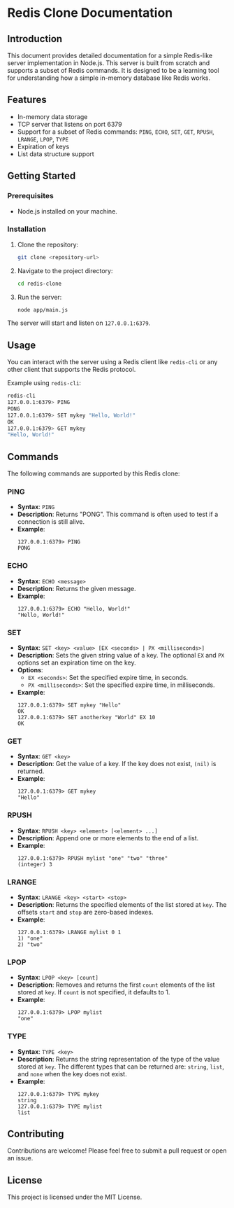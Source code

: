 # Redis Clone Documentation

## Introduction

This document provides detailed documentation for a simple Redis-like server implementation in Node.js. This server is built from scratch and supports a subset of Redis commands. It is designed to be a learning tool for understanding how a simple in-memory database like Redis works.

## Features

- In-memory data storage
- TCP server that listens on port 6379
- Support for a subset of Redis commands: `PING`, `ECHO`, `SET`, `GET`, `RPUSH`, `LRANGE`, `LPOP`, `TYPE`
- Expiration of keys
- List data structure support

## Getting Started

### Prerequisites

- Node.js installed on your machine.

### Installation

1. Clone the repository:
   ```bash
   git clone <repository-url>
   ```
2. Navigate to the project directory:
   ```bash
   cd redis-clone
   ```
3. Run the server:
   ```bash
   node app/main.js
   ```

The server will start and listen on `127.0.0.1:6379`.

## Usage

You can interact with the server using a Redis client like `redis-cli` or any other client that supports the Redis protocol.

Example using `redis-cli`:
```bash
redis-cli
127.0.0.1:6379> PING
PONG
127.0.0.1:6379> SET mykey "Hello, World!"
OK
127.0.0.1:6379> GET mykey
"Hello, World!"
```

## Commands

The following commands are supported by this Redis clone:

### PING

- **Syntax**: `PING`
- **Description**: Returns "PONG". This command is often used to test if a connection is still alive.
- **Example**:
  ```
  127.0.0.1:6379> PING
  PONG
  ```

### ECHO

- **Syntax**: `ECHO <message>`
- **Description**: Returns the given message.
- **Example**:
  ```
  127.0.0.1:6379> ECHO "Hello, World!"
  "Hello, World!"
  ```

### SET

- **Syntax**: `SET <key> <value> [EX <seconds> | PX <milliseconds>]`
- **Description**: Sets the given string value of a key. The optional `EX` and `PX` options set an expiration time on the key.
- **Options**:
  - `EX <seconds>`: Set the specified expire time, in seconds.
  - `PX <milliseconds>`: Set the specified expire time, in milliseconds.
- **Example**:
  ```
  127.0.0.1:6379> SET mykey "Hello"
  OK
  127.0.0.1:6379> SET anotherkey "World" EX 10
  OK
  ```

### GET

- **Syntax**: `GET <key>`
- **Description**: Get the value of a key. If the key does not exist, `(nil)` is returned.
- **Example**:
  ```
  127.0.0.1:6379> GET mykey
  "Hello"
  ```

### RPUSH

- **Syntax**: `RPUSH <key> <element> [<element> ...]`
- **Description**: Append one or more elements to the end of a list.
- **Example**:
  ```
  127.0.0.1:6379> RPUSH mylist "one" "two" "three"
  (integer) 3
  ```

### LRANGE

- **Syntax**: `LRANGE <key> <start> <stop>`
- **Description**: Returns the specified elements of the list stored at `key`. The offsets `start` and `stop` are zero-based indexes.
- **Example**:
  ```
  127.0.0.1:6379> LRANGE mylist 0 1
  1) "one"
  2) "two"
  ```

### LPOP

- **Syntax**: `LPOP <key> [count]`
- **Description**: Removes and returns the first `count` elements of the list stored at `key`. If `count` is not specified, it defaults to 1.
- **Example**:
  ```
  127.0.0.1:6379> LPOP mylist
  "one"
  ```

### TYPE

- **Syntax**: `TYPE <key>`
- **Description**: Returns the string representation of the type of the value stored at `key`. The different types that can be returned are: `string`, `list`, and `none` when the key does not exist.
- **Example**:
  ```
  127.0.0.1:6379> TYPE mykey
  string
  127.0.0.1:6379> TYPE mylist
  list
  ```

## Contributing

Contributions are welcome! Please feel free to submit a pull request or open an issue.

## License

This project is licensed under the MIT License.
